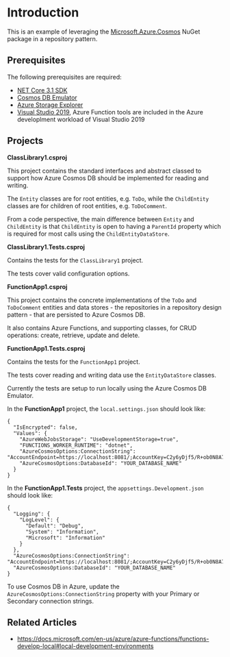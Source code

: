 # Introduction

This is an example of leveraging the [Microsoft.Azure.Cosmos](https://www.nuget.org/packages/Microsoft.Azure.Cosmos) NuGet package in a repository pattern.

## Prerequisites

The following prerequisites are required:

* [NET Core 3.1 SDK](https://dotnet.microsoft.com/download/dotnet-core)
* [Cosmos DB Emulator](https://docs.microsoft.com/en-us/azure/cosmos-db/local-emulator)
* [Azure Storage Explorer](https://azure.microsoft.com/en-us/features/storage-explorer/)
* [Visual Studio 2019](https://visualstudio.microsoft.com/vs/), Azure Function tools are included in the Azure developlment workload of Visual Studio 2019

## Projects

**ClassLibrary1.csproj**

This project contains the standard interfaces and abstract classed to support how Azure Cosmos DB should be implemented for reading and writing.

The `Entity` classes are for root entities, e.g. `ToDo`, while the `ChildEntity` classes are for children of root entities, e.g. `ToDoComment`. 

From a code perspective, the main difference between `Entity` and `ChildEntity` is that `ChildEntity` is open to having a `ParentId` property which is required for most calls using the `ChildEntityDataStore`. 

**ClassLibrary1.Tests.csproj**

Contains the tests for the `ClassLibrary1` project.

The tests cover valid configuration options.

**FunctionApp1.csproj**

This project contains the concrete implementations of the `ToDo` and `ToDoComment` entities and data stores - the repositories in a repository design pattern - that are persisted to Azure Cosmos DB.

It also contains Azure Functions, and supporting classes, for CRUD operations: create, retrieve, update and delete. 

**FunctionApp1.Tests.csproj**

Contains the tests for the `FunctionApp1` project.

The tests cover reading and writing data use the `EntityDataStore` classes.

Currently the tests are setup to run locally using the Azure Cosmos DB Emulator.

In the **FunctionApp1** project, the `local.settings.json` should look like:

```
{
  "IsEncrypted": false,
  "Values": {
    "AzureWebJobsStorage": "UseDevelopmentStorage=true",
    "FUNCTIONS_WORKER_RUNTIME": "dotnet",
    "AzureCosmosOptions:ConnectionString": "AccountEndpoint=https://localhost:8081/;AccountKey=C2y6yDjf5/R+ob0N8A7Cgv30VRDJIWEHLM+4QDU5DE2nQ9nDuVTqobD4b8mGGyPMbIZnqyMsEcaGQy67XIw/Jw==",
    "AzureCosmosOptions:DatabaseId": "YOUR_DATABASE_NAME"
  }
}
```

In the **FunctionApp1.Tests** project, the `appsettings.Development.json` should look like:

```
{
  "Logging": {
    "LogLevel": {
      "Default": "Debug",
      "System": "Information",
      "Microsoft": "Information"
    }
  },
  "AzureCosmosOptions:ConnectionString": "AccountEndpoint=https://localhost:8081/;AccountKey=C2y6yDjf5/R+ob0N8A7Cgv30VRDJIWEHLM+4QDU5DE2nQ9nDuVTqobD4b8mGGyPMbIZnqyMsEcaGQy67XIw/Jw==",
  "AzureCosmosOptions:DatabaseId": "YOUR_DATABASE_NAME"
}

```

To use Cosmos DB in Azure, update the `AzureCosmosOptions:ConnectionString` property with your Primary or Secondary connection strings.

## Related Articles

* https://docs.microsoft.com/en-us/azure/azure-functions/functions-develop-local#local-development-environments
